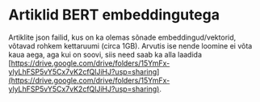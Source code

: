 # Artiklid BERT embeddingutega
Artiklite json failid, kus on ka olemas sõnade embeddingud/vektorid, võtavad rohkem kettaruumi (circa 1GB). 
Arvutis ise nende loomine ei võta kaua aega, aga kui on soovi, siis need saab ka alla laadida [https://drive.google.com/drive/folders/15YmFx-ylyLhFSP5vY5Cx7vK2cfQlJiHJ?usp=sharing](https://drive.google.com/drive/folders/15YmFx-ylyLhFSP5vY5Cx7vK2cfQlJiHJ?usp=sharing).

